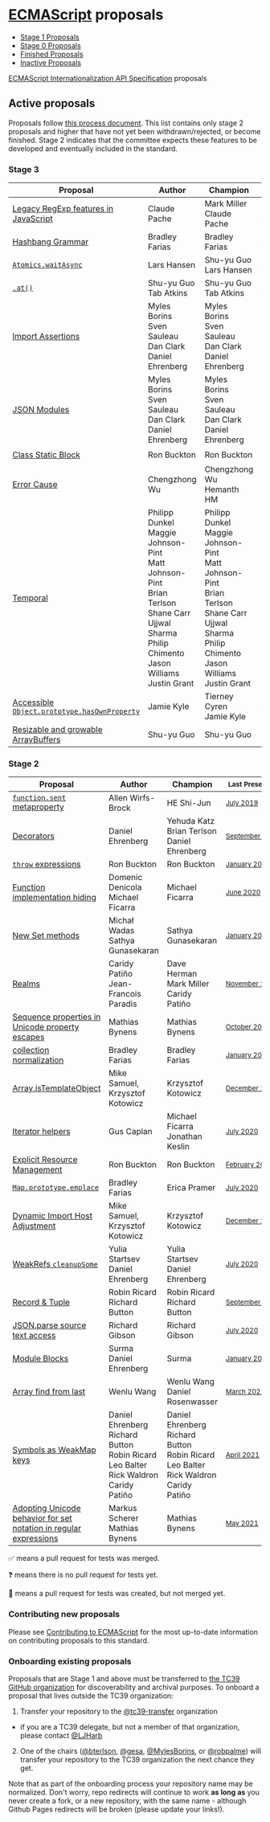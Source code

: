 # [ECMAScript](https://github.com/tc39/ecma262) proposals

* [Stage 1 Proposals](stage-1-proposals.md)
* [Stage 0 Proposals](stage-0-proposals.md)
* [Finished Proposals](finished-proposals.md)
* [Inactive Proposals](inactive-proposals.md)

[ECMAScript Internationalization API Specification](ecma402/README.md) proposals

## Active proposals

Proposals follow [this process document](https://tc39.es/process-document/).
This list contains only stage 2 proposals and higher that have not yet been withdrawn/rejected, or become finished.
Stage 2 indicates that the committee expects these features to be developed and eventually included in the standard.

### Stage 3

| Proposal                                                                       | Author                                                                  | Champion                                                                | Tests                                            | <sub>Last Presented</sub>                                  |
| ------------------------------------------------------------------------------ | ----------------------------------------------------------------------- | ----------------------------------------------------------------------- | ------------------------------------------------ | ---------------------------------------------------------- |
| [Legacy RegExp features in JavaScript][regexp-legacy]                          | Claude Pache                                                            | Mark Miller<br />Claude Pache                                           | [:white_check_mark:][tests-regexp-legacy]        | <sub>[May&nbsp;2017][regexp-legacy-notes]</sub>            |
| [Hashbang Grammar][hashbang-grammar]                                           | Bradley Farias                                                          | Bradley Farias                                                          | [:white_check_mark:][tests-hashbang-grammar]     | <sub>[November&nbsp;2018][hashbang-notes]</sub>            |
| [`Atomics.waitAsync`][nonblocking]                                             | Lars Hansen                                                             | Shu-yu Guo<br />Lars Hansen                                             | [:white_check_mark:][tests-nonblocking]          | <sub>[December&nbsp;2019][nonblocking-notes]</sub>         |
| [`.at()`][at]                                                                  | Shu-yu Guo<br />Tab Atkins                                              | Shu-yu Guo<br />Tab Atkins                                              | [:white_check_mark:][tests-at]                   | <sub>[November&nbsp;2020][at-notes]</sub>                  |
| [Import Assertions][import-assertions]                                         | Myles Borins<br />Sven Sauleau<br />Dan Clark<br />Daniel Ehrenberg     | Myles Borins<br />Sven Sauleau<br />Dan Clark<br />Daniel Ehrenberg     | :question:                                       | <sub>[November&nbsp;2020][import-assertions-notes]</sub>   |
| [JSON Modules][json-modules]                                                   | Myles Borins<br />Sven Sauleau<br />Dan Clark<br />Daniel Ehrenberg     | Myles Borins<br />Sven Sauleau<br />Dan Clark<br />Daniel Ehrenberg     | :question:                                       | <sub>[January&nbsp;2021][json-modules-notes]</sub>         |
| [Class Static Block][static-blocks]                                            | Ron Buckton                                                             | Ron Buckton                                                             | :question:                                       | <sub>[March&nbsp;2021][static-blocks-notes]</sub>          |
| [Error Cause][error-cause]                                                     | Chengzhong Wu                                                           | Chengzhong Wu<br /> Hemanth HM                                          | :question:                                       | <sub>[March&nbsp;2021][error-cause-notes]</sub>            |
| [Temporal][temporal]                                                           | Philipp Dunkel<br />Maggie Johnson-Pint<br />Matt Johnson-Pint<br />Brian Terlson<br />Shane Carr<br />Ujjwal Sharma<br />Philip Chimento<br />Jason Williams<br />Justin Grant | Philipp Dunkel<br />Maggie Johnson-Pint<br />Matt Johnson-Pint<br />Brian Terlson<br />Shane Carr<br />Ujjwal Sharma<br />Philip Chimento<br />Jason Williams<br />Justin Grant| :question: | <sub>[March&nbsp;2021][temporal-notes]</sub> |
| [Accessible `Object.prototype.hasOwnProperty`][object-has]                     | Jamie Kyle                                                              | Tierney Cyren<br />Jamie Kyle                                           | [:white_check_mark:][tests-object-has]           | <sub>July&nbsp;2021</sub>                                  |
| [Resizable and growable ArrayBuffers][resizable]                               | Shu-yu Guo                                                              | Shu-yu Guo                                                              | :question:                                       | <sub>[May&nbsp;2021][resizable-notes]</sub>                |

### Stage 2

| Proposal                                                                       | Author                                                | Champion                                                                          | <sub>Last Presented</sub>                                             |
| ------------------------------------------------------------------------------ | ----------------------------------------------------- | --------------------------------------------------------------------------------- | --------------------------------------------------------------------- |
| [`function.sent` metaproperty][function-sent]                                  | Allen Wirfs-Brock                                     | HE Shi-Jun                                                                        | <sub>[July&nbsp;2019][function-sent-notes]</sub>                      |
| [Decorators][decorators]                                                       | Daniel Ehrenberg                                      | Yehuda Katz<br />Brian Terlson<br />Daniel Ehrenberg                              | <sub>[September&nbsp;2020][decorators-notes]</sub>                    |
| [`throw` expressions][throw-expressions]                                       | Ron Buckton                                           | Ron Buckton                                                                       | <sub>[January&nbsp;2018][throw-expressions-notes]</sub>               |
| [Function implementation hiding][censorship]                                   | Domenic Denicola<br />Michael Ficarra                 | Michael Ficarra                                                                   | <sub>[June&nbsp;2020][censorship-notes]</sub>                         |
| [New Set methods][set-methods]                                                 | Michał Wadas<br />Sathya Gunasekaran                  | Sathya Gunasekaran                                                                | <sub>[January&nbsp;2019][set-methods-notes]</sub>                     |
| [Realms][realms]                                                               | Caridy Patiño<br />Jean-Francois Paradis              | Dave Herman<br />Mark Miller<br />Caridy Patiño                                   | <sub>[November&nbsp;2020][realms-notes]</sub>                         |
| [Sequence properties in Unicode property escapes][unicode-sequence-properties] | Mathias Bynens                                        | Mathias Bynens                                                                    | <sub>[October&nbsp;2019][unicode-sequence-properties-notes]</sub>     |
| [collection normalization][collection-rekey]                                   | Bradley Farias                                        | Bradley Farias                                                                    | <sub>[January&nbsp;2019][richer-keys-notes]</sub>                     |
| [Array.isTemplateObject][isTemplateObject]                                     | Mike Samuel, Krzysztof Kotowicz                       | Krzysztof Kotowicz                                                                | <sub>[December&nbsp;2019][isTemplateObject-notes]</sub>               |
| [Iterator helpers][iterator-helpers]                                           | Gus Caplan                                            | Michael Ficarra<br />Jonathan Keslin                                              | <sub>[July&nbsp;2020][iterator-helpers-notes]</sub>                   |
| [Explicit Resource Management][resource-management]                            | Ron Buckton                                           | Ron Buckton                                                                       | <sub>[February&nbsp;2020][resource-management-notes]</sub>            |
| [`Map.prototype.emplace`][map-emplace]                                         | Bradley Farias                                        | Erica Pramer                                                                      | <sub>[July&nbsp;2020][map-emplace-notes]</sub>                        |
| [Dynamic Import Host Adjustment][]                                             | Mike Samuel, Krzysztof Kotowicz                       | Krzysztof Kotowicz                                                                | <sub>[December&nbsp;2019][Dynamic Import Host Adjustment notes]</sub> |
| [WeakRefs `cleanupSome`][cleanup-some]                                         | Yulia Startsev<br />Daniel Ehrenberg                  | Yulia Startsev<br />Daniel Ehrenberg                                              | <sub>[July&nbsp;2020][cleanup-some-notes]</sub>                       |
| [Record & Tuple][record-tuple]                                                 | Robin Ricard<br />Richard Button                      | Robin Ricard<br />Richard Button                                                  | <sub>[September&nbsp;2020][record-tuple-notes]</sub>                  |
| [JSON.parse source text access][json-parse-source]                             | Richard Gibson                                        | Richard Gibson                                                                    | <sub>[July&nbsp;2020][json-parse-source-notes]</sub>                  |
| [Module Blocks][module-blocks]                                                 | Surma<br />Daniel Ehrenberg                           | Surma                                                                             | <sub>[January&nbsp;2021][module-blocks-notes]</sub>                   |
| [Array find from last][find-last]                                              | Wenlu Wang                                            | Wenlu Wang<br />Daniel Rosenwasser                                                | <sub>[March&nbsp;2021][find-last-notes]</sub>                         |
| [Symbols as WeakMap keys][symbols-weakmap]                                     | Daniel Ehrenberg<br />Richard Button<br />Robin Ricard<br />Leo Balter<br />Rick Waldron<br />Caridy Patiño | Daniel Ehrenberg<br />Richard Button<br />Robin Ricard<br />Leo Balter<br />Rick Waldron<br />Caridy Patiño | <sub>[April&nbsp;2021][symbols-weakmap-notes]</sub> |
| [Adopting Unicode behavior for set notation in regular expressions][regex-set-notation] | Markus Scherer<br />Mathias Bynens           | Mathias Bynens                                                                    | <sub>[May&nbsp;2021][regex-set-notation-notes]</sub>                  |

:white_check_mark: means a pull request for tests was merged.

:question: means there is no pull request for tests yet.

:construction: means a pull request for tests was created, but not merged yet.

### Contributing new proposals

Please see [Contributing to ECMAScript](https://github.com/tc39/ecma262/blob/HEAD/CONTRIBUTING.md) for the most up-to-date information on contributing proposals to this standard.

### Onboarding existing proposals

Proposals that are Stage 1 and above must be transferred to [the TC39 GitHub organization](https://github.com/tc39) for discoverability and archival purposes. To onboard a proposal that lives outside the TC39 organization:

1. Transfer your repository to the [@tc39-transfer](http://github.com/tc39-transfer) organization
  - if you are a TC39 delegate, but not a member of that organization, please contact [@LJHarb](https://github.com/ljharb)
2. One of the chairs ([@bterlson](https://github.com/bterlson), [@gesa](https://github.com/gesa), [@MylesBorins](https://github.com/MylesBorins), or [@robpalme](https://github.com/robpalme)) will transfer your repository to the TC39 organization the next chance they get.

Note that as part of the onboarding process your repository name may be normalized. Don't worry, repo redirects will continue to work **as long as** you never create a fork, or a new repository, with the same name - although Github Pages redirects will be broken (please update your links!).

[regexp-legacy]: https://github.com/tc39/proposal-regexp-legacy-features
[regexp-legacy-notes]: https://github.com/tc39/notes/blob/HEAD/meetings/2017-05/may-25.md#15ia-regexp-legacy-features-for-stage-3
[tests-regexp-legacy]: https://github.com/tc39/test262/pull/2650
[function-sent]: https://github.com/tc39/proposal-function.sent
[function-sent-notes]: https://github.com/tc39/notes/blob/HEAD/meetings/2019-07/july-23.md#making-functionsent-inactive
[decorators]: https://github.com/tc39/proposal-decorators
[decorators-notes]: https://github.com/tc39/notes/blob/HEAD/meetings/2020-09/sept-23.md#decorators-a-new-proposal-iteration
[realms]: https://github.com/tc39/proposal-realms
[realms-notes]: https://github.com/tc39/notes/blob/HEAD/meetings/2020-11/nov-17.md#realms-for-stage-3
[temporal]: https://github.com/tc39/proposal-temporal
[temporal-notes]: https://github.com/tc39/notes/blob/HEAD/meetings/2021-03/mar-10.md#temporal-pt-2
[nonblocking]: https://github.com/tc39/proposal-atomics-wait-async
[nonblocking-notes]: https://github.com/tc39/notes/blob/HEAD/meetings/2019-12/december-4.md#atomicswaitasync-for-stage-3
[tests-nonblocking]: https://github.com/tc39/test262/issues/2511
[throw-expressions]: https://github.com/tc39/proposal-throw-expressions
[throw-expressions-notes]: https://github.com/tc39/notes/blob/HEAD/meetings/2018-01/jan-24.md#13iiii-throw-expressions-for-stage-3
[censorship]: https://github.com/tc39/proposal-function-implementation-hiding
[censorship-notes]: https://github.com/tc39/notes/blob/HEAD/meetings/2020-06/june-2.md#function-implementation-hiding-for-stage-3
[set-methods]: https://github.com/tc39/proposal-set-methods
[set-methods-notes]: https://github.com/tc39/notes/blob/HEAD/meetings/2019-01/jan-29.md#update-on-set-methods
[hashbang-grammar]: https://github.com/tc39/proposal-hashbang
[tests-hashbang-grammar]: https://github.com/tc39/test262/pull/2065
[hashbang-notes]: https://github.com/tc39/notes/blob/HEAD/meetings/2018-11/nov-28.md#hash-bang-grammar
[richer-keys]: https://github.com/tc39/proposal-richer-keys
[richer-keys-notes]: https://github.com/tc39/notes/blob/HEAD/meetings/2019-01/jan-30.md#richer-keys-for-stage-2
[unicode-sequence-properties]: https://github.com/tc39/proposal-regexp-unicode-sequence-properties
[unicode-sequence-properties-notes]: https://github.com/tc39/notes/blob/HEAD/meetings/2019-10/october-2.md#update-on-sequence-property-escapes-in-unicode-regular-expressions
[resource-management]: https://github.com/tc39/proposal-explicit-resource-management
[resource-management-notes]: https://github.com/tc39/notes/blob/HEAD/meetings/2020-02/february-5.md#updates-on-explicit-resource-management
[standard-library]: https://github.com/tc39/proposal-javascript-standard-library
[standard-library-notes]: https://github.com/tc39/notes/blob/HEAD/meetings/2018-07/july-26.md#javascript-standard-library
[collection-rekey]: https://github.com/tc39/proposal-collection-normalization
[iterator-helpers]: https://github.com/tc39/proposal-iterator-helpers
[iterator-helpers-notes]: https://github.com/tc39/notes/blob/HEAD/meetings/2020-07/july-21.md#iterator-helpers-update
[private-declarations]: https://github.com/tc39/proposal-private-declarations
[isTemplateObject]: https://github.com/tc39/proposal-array-is-template-object
[isTemplateObject-notes]: https://github.com/tc39/notes/blob/HEAD/meetings/2019-12/december-4.md#arrayistemplateobject-update
[resource-management-notes]: https://github.com/tc39/notes/blob/HEAD/meetings/2018-07/july-24.md#explicit-resource-management
[map-emplace]: https://github.com/tc39/proposal-upsert
[map-emplace-notes]: https://github.com/tc39/notes/blob/HEAD/meetings/2020-07/july-22.md#upsert-now-renamed-emplace-updates--for-stage-3
[Dynamic Import Host Adjustment]: https://github.com/tc39/dynamic-import-host-adjustment
[Dynamic Import Host Adjustment notes]: https://github.com/tc39/notes/blob/HEAD/meetings/2019-12/december-5.md#dynamic-import-host-adjustment-for-stage-2
[cleanup-some]: https://github.com/tc39/proposal-cleanup-some
[cleanup-some-notes]: https://github.com/tc39/notes/blob/HEAD/meetings/2020-07/july-21.md#weakrefs-for-stage-4--cleanupsome-for-stage-23
[json-modules]: https://github.com/tc39/proposal-json-modules
[json-modules-notes]: https://github.com/tc39/notes/blob/HEAD/meetings/2021-01/jan-25.md#json-modules-for-stage-3
[at]: https://github.com/tc39/proposal-relative-indexing-method
[at-notes]: https://github.com/tc39/notes/blob/HEAD/meetings/2020-11/nov-17.md#item-rename--revisit-inclusion-on-string
[tests-at]: https://github.com/tc39/test262/pull/2812
[record-tuple]: https://github.com/tc39/proposal-record-tuple
[record-tuple-notes]: https://github.com/tc39/notes/blob/HEAD/meetings/2020-09/sept-22.md#records--tuples
[json-parse-source]: https://github.com/tc39/proposal-json-parse-with-source
[json-parse-source-notes]: https://github.com/tc39/notes/blob/HEAD/meetings/2020-07/july-22.md#jsonparse-source-text-access-for-stage-2
[import-assertions]: https://github.com/tc39/proposal-import-assertions
[import-assertions-notes]: https://github.com/tc39/notes/blob/HEAD/meetings/2020-11/nov-17.md#import-assertions-status-update
[static-blocks]: https://github.com/tc39/proposal-class-static-block
[static-blocks-notes]: https://github.com/tc39/notes/blob/HEAD/meetings/2021-03/mar-9.md#class-static-initialization-blocks
[resizable]: https://github.com/tc39/proposal-resizablearraybuffer
[resizable-notes]: https://github.com/tc39/notes/blob/HEAD/meetings/2021-05/may-25.md#resizable-arraybuffers-for-stage-3
[error-cause]: https://github.com/tc39/proposal-error-cause
[error-cause-notes]: https://github.com/tc39/notes/blob/HEAD/meetings/2021-03/mar-10.md#errorprototypecause-for-stage-3
[module-blocks]: https://github.com/tc39/proposal-js-module-blocks
[module-blocks-notes]: https://github.com/tc39/notes/blob/HEAD/meetings/2021-01/jan-25.md#js-module-blocks
[find-last]: https://github.com/tc39/proposal-array-find-from-last
[find-last-notes]: https://github.com/tc39/notes/blob/HEAD/meetings/2021-03/mar-10.md#array-find-from-last
[object-has]: https://github.com/tc39/proposal-accessible-object-hasownproperty
[object-has-notes]: https://github.com/tc39/notes/blob/HEAD/meetings/2021-05/may-25.md#accessible-objectprototypehasownproperty-for-stage-3
[tests-object-has]: https://github.com/tc39/test262/pull/2995
[symbols-weakmap]: https://github.com/tc39/proposal-symbols-as-weakmap-keys
[symbols-weakmap-notes]: https://github.com/tc39/notes/blob/HEAD/meetings/2021-04/apr-21.md#symbols-as-weakmap-keys-for-stage-2
[regex-set-notation]: https://github.com/tc39/proposal-regexp-set-notation
[regex-set-notation-notes]: https://github.com/tc39/notes/blob/HEAD/meetings/2021-05/may-26.md#regexp-unicode-set-notation--properties-of-strings-for-stage-2

